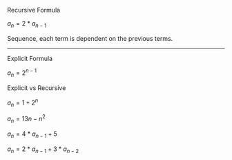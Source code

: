 <!-- $_{n+1}$ -->

<!-- ![\Large x=\frac{-b\pm\sqrt{b^2-4ac}}{2a}](https://latex.codecogs.com/svg.latex?\Large&space;x=\frac{-b\pm\sqrt{b^2-4ac}}{2a}) -->

<!-- $$\sum_{i=1}^n X_i$$ -->

<!-- $k_{n+1}$ -->

<p>Recursive Formula</p>

$a_{n}=2*a_{n-1}$

<p>Sequence, each term is dependent on the previous terms.</p>
<hr/>

<p>Explicit Formula</p>

$a_{n}=2^{n-1}$

<!-- <p>Sequence where each term is found by using number of terms</p> -->

<p>Explicit vs Recursive</p>

$a_{n}=1+2^n$

$a_{n}=13{n}-{n}^2$

$a_{n}=4*a_{n-1}+5$

$a_{n}=2*a_{n-1}+3*a_{n-2}$ 





